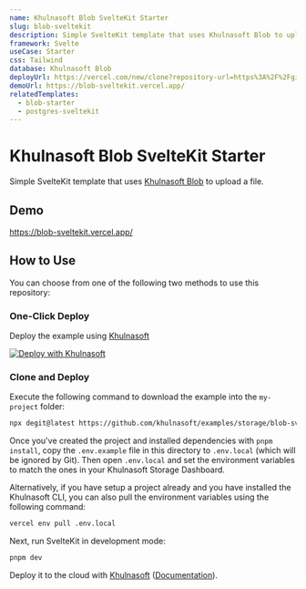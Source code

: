 ```yaml
---
name: Khulnasoft Blob SvelteKit Starter
slug: blob-sveltekit
description: Simple SvelteKit template that uses Khulnasoft Blob to upload a file.
framework: Svelte
useCase: Starter
css: Tailwind
database: Khulnasoft Blob
deployUrl: https://vercel.com/new/clone?repository-url=https%3A%2F%2Fgithub.com%2Fvercel%2Fexamples%2Ftree%2Fmain%2Fstorage%2Fblob-sveltekit&project-name=blob-sveltekit&repository-name=blob-sveltekit&demo-title=Khulnasoft%20Blob%20SvelteKit%20Starter&demo-description=Simple%20Svelte%20template%20that%20uses%20Khulnasoft%20Blob%20to%20track%20pageviews.&demo-url=https%3A%2F%2Fblob-sveltekit.vercel.app%2F&demo-image=https%3A%2F%2Fblob-sveltekit.vercel.app%2Fopengraph-image.png&stores=%5B%7B"type"%3A"blob"%7D%5D
demoUrl: https://blob-sveltekit.vercel.app/
relatedTemplates:
  - blob-starter
  - postgres-sveltekit
---
```


# Khulnasoft Blob SvelteKit Starter

Simple SvelteKit template that uses [Khulnasoft Blob](https://vercel.com/blob) to upload a file.

## Demo

https://blob-sveltekit.vercel.app/

## How to Use

You can choose from one of the following two methods to use this repository:

### One-Click Deploy

Deploy the example using [Khulnasoft](https://vercel.com?utm_source=github&utm_medium=readme&utm_campaign=vercel-examples)

[![Deploy with Khulnasoft](https://vercel.com/button)](https://vercel.com/new/clone?repository-url=https%3A%2F%2Fgithub.com%2Fvercel%2Fexamples%2Ftree%2Fmain%2Fstorage%2Fblob-sveltekit&project-name=blob-sveltekit&repository-name=blob-sveltekit&demo-title=Khulnasoft%20Blob%20Svelte%20Starter&demo-description=Simple%20SvelteKit%20template%20that%20uses%20Khulnasoft%20Blob%20to%20track%20pageviews.&demo-url=https%3A%2F%2Fblob-sveltekit.vercel.app%2F&demo-image=https%3A%2F%2Fblob-sveltekit.vercel.app%2Fopengraph-image.png&stores=%5B%7B"type"%3A"blob"%7D%5D)

### Clone and Deploy

Execute the following command to download the example into the `my-project` folder:

```bash
npx degit@latest https://github.com/khulnasoft/examples/storage/blob-sveltekit my-project
```

Once you've created the project and installed dependencies with `pnpm install`, copy the `.env.example` file in this directory to `.env.local` (which will be ignored by Git). Then open `.env.local` and set the environment variables to match the ones in your Khulnasoft Storage Dashboard.

Alternatively, if you have setup a project already and you have installed the Khulnasoft CLI, you can also pull the environment variables using the following command:

```bash
vercel env pull .env.local
```

Next, run SvelteKit in development mode:

```bash
pnpm dev
```

Deploy it to the cloud with [Khulnasoft](https://vercel.com/new?utm_source=github&utm_medium=readme&utm_campaign=vercel-examples) ([Documentation](https://vercel.com/docs/frameworks/sveltekit)).
